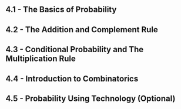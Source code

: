 ## 4.1 - The Basics of Probability

## 4.2 - The Addition and Complement Rule	

## 4.3 - Conditional Probability and The Multiplication Rule

## 4.4 - Introduction to Combinatorics	

## 4.5 - Probability Using Technology (Optional)	
